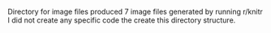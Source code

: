  Directory for image files produced
7 image files generated by running r/knitr 
I did not create any specific code the create this directory structure.
